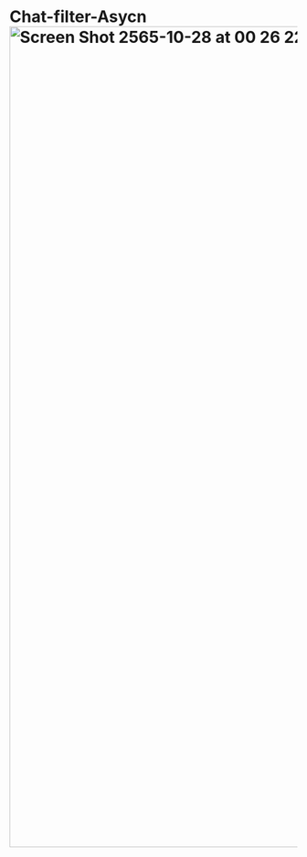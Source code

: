 # Chat-filter-Asycn<img width="1439" alt="Screen Shot 2565-10-28 at 00 26 22" src="https://user-images.githubusercontent.com/98311957/198357949-7123bb8d-437d-4eee-99f0-1394170f0e6c.png">
